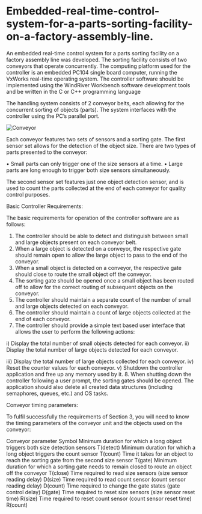# Embedded-real-time-control-system-for-a-parts-sorting-facility-on-a-factory-assembly-line.
An embedded real-time control system for a parts sorting facility on a factory assembly line was developed. The sorting facility consists of two conveyors that operate concurrently. The computing platform used for the controller is an embedded PC104 single board computer, running the VxWorks real-time operating system. The controller software should be implemented using the WindRiver Workbench software development tools and be written in the C or C++ programming language 

The handling system consists of 2 conveyor belts, each allowing for the concurrent sorting of objects (parts). The system interfaces with the controller using the PC’s parallel port.


   ![Conveyor](https://user-images.githubusercontent.com/46611428/104955277-ddd1b380-59c1-11eb-80b6-cb1dbcd4f227.png)
   
   
   Each conveyor features two sets of sensors and a sorting gate. The first sensor set allows for the detection of the object size. There are two types of parts presented to the conveyor:

•	Small parts can only trigger one of the size sensors at a time.
•	Large parts are long enough to trigger both size sensors simultaneously.

The second sensor set features just one object detection sensor, and is used to count the parts collected at the end of each conveyor for quality control purposes.

Basic Controller Requirements:

The basic requirements for operation of the controller software are as follows:
1.	The controller should be able to detect and distinguish between small and large objects present on each conveyor belt.
2.	When a large object is detected on a conveyor, the respective gate should remain open to allow the large object to pass to the end of the conveyor.
3.	When a small object is detected on a conveyor, the respective gate should close to route the small object off the conveyor.
4.	The sorting gate should be opened once a small object has been routed off to allow for the correct routing of subsequent objects on the conveyor.
5.	The controller should maintain a separate count of the number of small and large objects
detected on each conveyor.
6.	The controller should maintain a count of large objects collected at the end of each conveyor.
7.	The controller should provide a simple text based user interface that allows the user to perform the following actions:

i)	Display the total number of small objects detected for each conveyor.
ii)	Display the total number of large objects detected for each conveyor.
 
iii)	Display the total number of large objects collected for each conveyor.
iv)	Reset the counter values for each conveyor.
v)	Shutdown the controller application and free up any memory used by it.
8.	When shutting down the controller following a user prompt, the sorting gates should be opened. The application should also delete all created data structures (including semaphores, queues, etc.) and OS tasks.

Conveyor timing parameters:

To fulfil successfully the requirements of Section 3, you will need to know the timing parameters of the conveyor unit and the objects used on the conveyor:

Conveyor parameter	Symbol
Minimum duration for which a long object triggers both size detection sensors	T(detect)
Minimum duration for which a long object triggers the count sensor	T(count)
Time it takes for an object to reach the sorting gate from the second size sensor	T(gate)
Minimum duration for which a sorting gate needs to remain closed to route an object
off the conveyor	T(close)
Time required to read size sensors (size sensor reading delay)	D(size)
Time required to read count sensor (count sensor reading delay)	D(count)
Time required to change the gate states (gate control delay)	D(gate)
Time required to reset size sensors (size sensor reset time)	R(size)
Time required to reset count sensor (count sensor reset time)	R(count)





